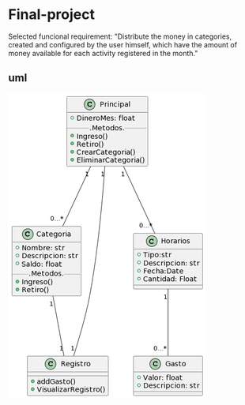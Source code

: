 # Final-project

Selected funcional requirement: "Distribute the money in categories, created and configured by the user himself, which have the amount of money available for each activity registered in the month."

## uml
![uml](/uml.png)
